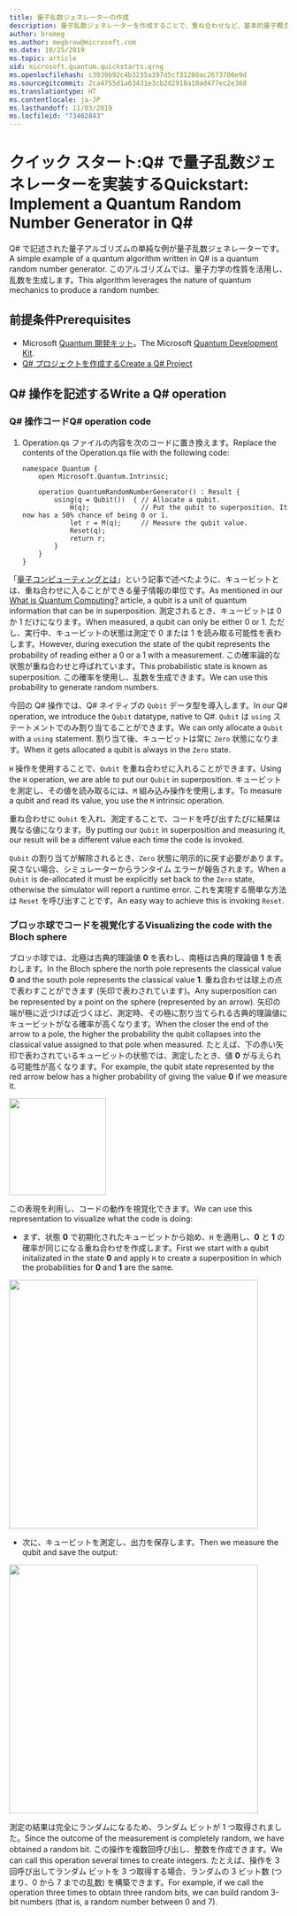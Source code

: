 ```yaml
---
title: 量子乱数ジェネレーターの作成
description: 量子乱数ジェネレーターを作成することで、重ね合わせなど、基本的量子概念を実証する Q# プロジェクトを構築します。
author: bromeg
ms.author: megbrow@microsoft.com
ms.date: 10/25/2019
ms.topic: article
uid: microsoft.quantum.quickstarts.qrng
ms.openlocfilehash: c3039b92c4b3235a397d5cf31280ac2673706e9d
ms.sourcegitcommit: 2ca4755d1a63431e3cb2d2918a10ad477ec2e368
ms.translationtype: HT
ms.contentlocale: ja-JP
ms.lasthandoff: 11/03/2019
ms.locfileid: "73462843"
---
```

# <a name="quickstart-implement-a-quantum-random-number-generator-in-q"></a><span data-ttu-id="f28b3-103">クイック スタート:Q# で量子乱数ジェネレーターを実装する</span><span class="sxs-lookup"><span data-stu-id="f28b3-103">Quickstart: Implement a Quantum Random Number Generator in Q#</span></span>
<span data-ttu-id="f28b3-104">Q# で記述された量子アルゴリズムの単純な例が量子乱数ジェネレーターです。</span><span class="sxs-lookup"><span data-stu-id="f28b3-104">A simple example of a quantum algorithm written in Q# is a quantum random number generator.</span></span> <span data-ttu-id="f28b3-105">このアルゴリズムでは、量子力学の性質を活用し、乱数を生成します。</span><span class="sxs-lookup"><span data-stu-id="f28b3-105">This algorithm leverages the nature of quantum mechanics to produce a random number.</span></span> 

## <a name="prerequisites"></a><span data-ttu-id="f28b3-106">前提条件</span><span class="sxs-lookup"><span data-stu-id="f28b3-106">Prerequisites</span></span>

- <span data-ttu-id="f28b3-107">Microsoft [Quantum 開発キット](xref:microsoft.quantum.install)。</span><span class="sxs-lookup"><span data-stu-id="f28b3-107">The Microsoft [Quantum Development Kit](xref:microsoft.quantum.install).</span></span>
- [<span data-ttu-id="f28b3-108">Q# プロジェクトを作成する</span><span class="sxs-lookup"><span data-stu-id="f28b3-108">Create a Q# Project</span></span>](xref:microsoft.quantum.howto.createproject)


## <a name="write-a-q-operation"></a><span data-ttu-id="f28b3-109">Q# 操作を記述する</span><span class="sxs-lookup"><span data-stu-id="f28b3-109">Write a Q# operation</span></span>

### <a name="q-operation-code"></a><span data-ttu-id="f28b3-110">Q# 操作コード</span><span class="sxs-lookup"><span data-stu-id="f28b3-110">Q# operation code</span></span>

1. <span data-ttu-id="f28b3-111">Operation.qs ファイルの内容を次のコードに置き換えます。</span><span class="sxs-lookup"><span data-stu-id="f28b3-111">Replace the contents of the Operation.qs file with the following code:</span></span>

    ```qsharp
    namespace Quantum {
        open Microsoft.Quantum.Intrinsic;

        operation QuantumRandomNumberGenerator() : Result {
            using(q = Qubit())  { // Allocate a qubit.
                H(q);             // Put the qubit to superposition. It now has a 50% chance of being 0 or 1.
                let r = M(q);     // Measure the qubit value.
                Reset(q);
                return r;
            }
        }
    }
    ```

<span data-ttu-id="f28b3-112">「[量子コンピューティングとは](xref:microsoft.quantum.overview.what)」という記事で述べたように、キュービットとは、重ね合わせに入ることができる量子情報の単位です。</span><span class="sxs-lookup"><span data-stu-id="f28b3-112">As mentioned in our [What is Quantum Computing?](xref:microsoft.quantum.overview.what) article, a qubit is a unit of quantum information that can be in superposition.</span></span> <span data-ttu-id="f28b3-113">測定されるとき、キュービットは 0 か 1 だけになります。</span><span class="sxs-lookup"><span data-stu-id="f28b3-113">When measured, a qubit can only be either 0 or 1.</span></span> <span data-ttu-id="f28b3-114">ただし、実行中、キュービットの状態は測定で 0 または 1 を読み取る可能性を表わします。</span><span class="sxs-lookup"><span data-stu-id="f28b3-114">However, during execution the state of the qubit represents the probability of reading either a 0 or a 1 with a measurement.</span></span> <span data-ttu-id="f28b3-115">この確率論的な状態が重ね合わせと呼ばれています。</span><span class="sxs-lookup"><span data-stu-id="f28b3-115">This probabilistic state is known as superposition.</span></span> <span data-ttu-id="f28b3-116">この確率を使用し、乱数を生成できます。</span><span class="sxs-lookup"><span data-stu-id="f28b3-116">We can use this probability to generate random numbers.</span></span>

<span data-ttu-id="f28b3-117">今回の Q# 操作では、Q# ネイティブの `Qubit` データ型を導入します。</span><span class="sxs-lookup"><span data-stu-id="f28b3-117">In our Q# operation, we introduce the `Qubit` datatype, native to Q#.</span></span> <span data-ttu-id="f28b3-118">`Qubit` は `using` ステートメントでのみ割り当てることができます。</span><span class="sxs-lookup"><span data-stu-id="f28b3-118">We can only allocate a `Qubit` with a `using` statement.</span></span> <span data-ttu-id="f28b3-119">割り当て後、キュービットは常に `Zero` 状態になります。</span><span class="sxs-lookup"><span data-stu-id="f28b3-119">When it gets allocated a qubit is always in the `Zero`  state.</span></span> 

<span data-ttu-id="f28b3-120">`H` 操作を使用することで、`Qubit` を重ね合わせに入れることができます。</span><span class="sxs-lookup"><span data-stu-id="f28b3-120">Using the `H` operation, we are able to put our `Qubit` in superposition.</span></span> <span data-ttu-id="f28b3-121">キュービットを測定し、その値を読み取るには、`M` 組み込み操作を使用します。</span><span class="sxs-lookup"><span data-stu-id="f28b3-121">To measure a qubit and read its value, you use the `M` intrinsic operation.</span></span>

<span data-ttu-id="f28b3-122">重ね合わせに `Qubit` を入れ、測定することで、コードを呼び出すたびに結果は異なる値になります。</span><span class="sxs-lookup"><span data-stu-id="f28b3-122">By putting our `Qubit` in superposition and measuring it, our result will be a different value each time the code is invoked.</span></span> 

<span data-ttu-id="f28b3-123">`Qubit` の割り当てが解除されるとき、`Zero` 状態に明示的に戻す必要があります。戻さない場合、シミュレーターからランタイム エラーが報告されます。</span><span class="sxs-lookup"><span data-stu-id="f28b3-123">When a `Qubit` is de-allocated it must be explicitly set back to the `Zero` state, otherwise the simulator will report a runtime error.</span></span> <span data-ttu-id="f28b3-124">これを実現する簡単な方法は `Reset` を呼び出すことです。</span><span class="sxs-lookup"><span data-stu-id="f28b3-124">An easy way to achieve this is invoking `Reset`.</span></span>

### <a name="visualizing-the-code-with-the-bloch-sphere"></a><span data-ttu-id="f28b3-125">ブロッホ球でコードを視覚化する</span><span class="sxs-lookup"><span data-stu-id="f28b3-125">Visualizing the code with the Bloch sphere</span></span>

<span data-ttu-id="f28b3-126">ブロッホ球では、北極は古典的理論値 **0** を表わし、南極は古典的理論値 **1** を表わします。</span><span class="sxs-lookup"><span data-stu-id="f28b3-126">In the Bloch sphere the north pole represents the classical value **0** and the south pole represents the classical value **1**.</span></span> <span data-ttu-id="f28b3-127">重ね合わせは球上の点で表わすことができます (矢印で表わされています)。</span><span class="sxs-lookup"><span data-stu-id="f28b3-127">Any superposition can be represented by a point on the sphere (represented by an arrow).</span></span> <span data-ttu-id="f28b3-128">矢印の端が極に近づけば近づくほど、測定時、その極に割り当てられる古典的理論値にキュービットがなる確率が高くなります。</span><span class="sxs-lookup"><span data-stu-id="f28b3-128">When the closer the end of the arrow to a pole, the higher the probability the qubit collapses into the classical value assigned to that pole when measured.</span></span> <span data-ttu-id="f28b3-129">たとえば、下の赤い矢印で表わされているキュービットの状態では、測定したとき、値 **0** が与えられる可能性が高くなります。</span><span class="sxs-lookup"><span data-stu-id="f28b3-129">For example, the qubit state represented by the red arrow below has a higher probability of giving the value **0** if we measure it.</span></span>

<img src="./Bloch.svg" width="175">

<span data-ttu-id="f28b3-130">この表現を利用し、コードの動作を視覚化できます。</span><span class="sxs-lookup"><span data-stu-id="f28b3-130">We can use this representation to visualize what the code is doing:</span></span>

* <span data-ttu-id="f28b3-131">まず、状態 **0** で初期化されたキュービットから始め、`H` を適用し、**0** と **1** の確率が同じになる重ね合わせを作成します。</span><span class="sxs-lookup"><span data-stu-id="f28b3-131">First we start with a qubit initalizated in the state **0** and apply `H` to create a superposition in which the probabilities for **0** and **1** are the same.</span></span>

<img src="./H.svg" width="450">

* <span data-ttu-id="f28b3-132">次に、キュービットを測定し、出力を保存します。</span><span class="sxs-lookup"><span data-stu-id="f28b3-132">Then we measure the qubit and save the output:</span></span>

<img src="./Measurement2.svg" width="450">

<span data-ttu-id="f28b3-133">測定の結果は完全にランダムになるため、ランダム ビットが 1 つ取得されました。</span><span class="sxs-lookup"><span data-stu-id="f28b3-133">Since the outcome of the measurement is completely random, we have obtained a random bit.</span></span> <span data-ttu-id="f28b3-134">この操作を複数回呼び出し、整数を作成できます。</span><span class="sxs-lookup"><span data-stu-id="f28b3-134">We can call this operation several times to create integers.</span></span> <span data-ttu-id="f28b3-135">たとえば、操作を 3 回呼び出してランダム ビットを 3 つ取得する場合、ランダムの 3 ビット数 (つまり、0 から 7 までの乱数) を構築できます。</span><span class="sxs-lookup"><span data-stu-id="f28b3-135">For example, if we call the operation three times to obtain three random bits, we can build random 3-bit numbers (that is, a random number between 0 and 7).</span></span>
